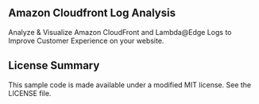 ## Amazon Cloudfront Log Analysis

Analyze & Visualize Amazon CloudFront and Lambda@Edge Logs to Improve Customer Experience on your website.

## License Summary

This sample code is made available under a modified MIT license. See the LICENSE file.
